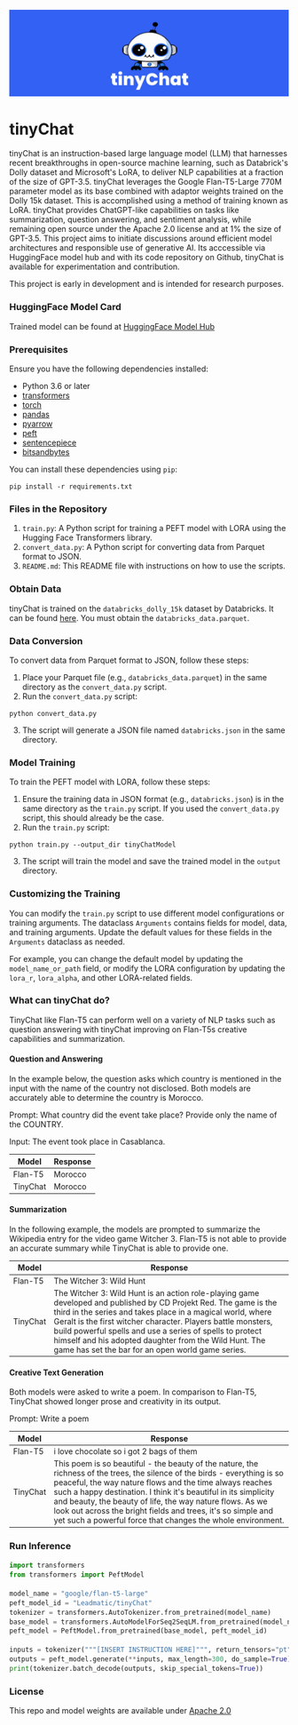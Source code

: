 ![Banner](tinyChat.jpeg)

# tinyChat 
tinyChat is an instruction-based large language model (LLM) that harnesses recent breakthroughs in open-source machine learning, such as Databrick's Dolly dataset and Microsoft's LoRA, to deliver NLP capabilities at a fraction of the size of GPT-3.5. tinyChat leverages the Google Flan-T5-Large 770M parameter model as its base combined with adaptor weights trained on the Dolly 15k dataset. This is accomplished using a method of training known as LoRA. tinyChat provides ChatGPT-like capabilities on tasks like summarization, question answering, and sentiment analysis, while remaining open source under the Apache 2.0 license and at 1% the size of GPT-3.5. This project aims to initiate discussions around efficient model architectures and responsible use of generative AI. Its acccessible via HuggingFace model hub and with its code repository on Github, tinyChat is available for experimentation and contribution. 

This project is early in development and is intended for research purposes.

### HuggingFace Model Card

Trained model can be found at [HuggingFace Model Hub](https://huggingface.co/Leadmatic/tinyChat)

### Prerequisites

Ensure you have the following dependencies installed:

- Python 3.6 or later
- [transformers](https://github.com/huggingface/transformers)
- [torch](https://pytorch.org/)
- [pandas](https://pandas.pydata.org/)
- [pyarrow](https://arrow.apache.org/docs/python/install.html)
- [peft](https://github.com/huggingface/peft)
- [sentencepiece](https://pypi.org/project/sentencepiece/)
- [bitsandbytes](https://pypi.org/project/bitsandbytes/)

You can install these dependencies using `pip`:

```
pip install -r requirements.txt
```

### Files in the Repository

1. `train.py`: A Python script for training a PEFT model with LORA using the Hugging Face Transformers library.
2. `convert_data.py`: A Python script for converting data from Parquet format to JSON.
3. `README.md`: This README file with instructions on how to use the scripts.

### Obtain Data
tinyChat is trained on the `databricks_dolly_15k` dataset by Databricks. It can be found [here](https://huggingface.co/datasets/HuggingFaceH4/databricks_dolly_15k). You must obtain the `databricks_data.parquet`.

### Data Conversion

To convert data from Parquet format to JSON, follow these steps:

1. Place your Parquet file (e.g., `databricks_data.parquet`) in the same directory as the `convert_data.py` script.
2. Run the `convert_data.py` script:

```
python convert_data.py
```

3. The script will generate a JSON file named `databricks.json` in the same directory.

### Model Training

To train the PEFT model with LORA, follow these steps:

1. Ensure the training data in JSON format (e.g., `databricks.json`) is in the same directory as the `train.py` script. If you used the `convert_data.py` script, this should already be the case.
2. Run the `train.py` script:

```
python train.py --output_dir tinyChatModel
```

3. The script will train the model and save the trained model in the `output` directory.

### Customizing the Training

You can modify the `train.py` script to use different model configurations or training arguments. The dataclass `Arguments` contains fields for model, data, and training arguments. Update the default values for these fields in the `Arguments` dataclass as needed.

For example, you can change the default model by updating the `model_name_or_path` field, or modify the LORA configuration by updating the `lora_r`, `lora_alpha`, and other LORA-related fields.


### What can tinyChat do?

TinyChat like Flan-T5 can perform well on a variety of NLP tasks such as question answering with tinyChat improving on Flan-T5s creative capabilities and summarization.

#### Question and Answering

In the example below, the question asks which country is mentioned in the input with the name of the country not disclosed. Both models are accurately able to determine the country is Morocco.

Prompt: What country did the event take place? Provide only the name of the COUNTRY.

Input: The event took place in Casablanca.

| Model | Response |
| --- | --- |
| Flan-T5 | Morocco |
| TinyChat | Morocco |

#### Summarization

In the following example, the models are prompted to summarize the Wikipedia entry for the video game Witcher 3. Flan-T5 is not able to provide an accurate summary while TinyChat is able to provide one.

| Model | Response |
| --- | --- |
| Flan-T5 | The Witcher 3: Wild Hunt |
| TinyChat | The Witcher 3: Wild Hunt is an action role-playing game developed and published by CD Projekt Red. The game is the third in the series and takes place in a magical world, where Geralt is the first witcher character. Players battle monsters, build powerful spells and use a series of spells to protect himself and his adopted daughter from the Wild Hunt. The game has set the bar for an open world game series. |

#### Creative Text Generation

Both models were asked to write a poem. In comparison to Flan-T5, TinyChat showed longer prose and creativity in its output.

Prompt: Write a poem

| Model | Response |
| --- | --- |
| Flan-T5 | i love chocolate so i got 2 bags of them |
| TinyChat | This poem is so beautiful - the beauty of the nature, the richness of the trees, the silence of the birds - everything is so peaceful, the way nature flows and the time always reaches such a happy destination. I think it's beautiful in its simplicity and beauty, the beauty of life, the way nature flows. As we look out across the bright fields and trees, it's so simple and yet such a powerful force that changes the whole environment. |

### Run Inference

```python
import transformers
from transformers import PeftModel

model_name = "google/flan-t5-large"
peft_model_id = "Leadmatic/tinyChat"
tokenizer = transformers.AutoTokenizer.from_pretrained(model_name)
base_model = transformers.AutoModelForSeq2SeqLM.from_pretrained(model_name)
peft_model = PeftModel.from_pretrained(base_model, peft_model_id)

inputs = tokenizer("""[INSERT INSTRUCTION HERE]""", return_tensors="pt")
outputs = peft_model.generate(**inputs, max_length=300, do_sample=True)
print(tokenizer.batch_decode(outputs, skip_special_tokens=True))
```

### License

This repo and model weights are available under [Apache 2.0](https://www.apache.org/licenses/LICENSE-2.0)

